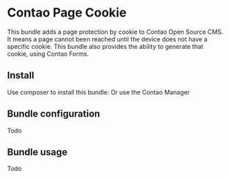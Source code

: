 # Contao Page Cookie
This bundle adds a page protection by cookie to Contao Open Source CMS. It means a page cannot been reached until the device does not have a specific cookie. This bundle also provides the ability to generate that cookie, using Contao Forms. 

## Install
Use composer to install this bundle: 
Or use the Contao Manager

## Bundle configuration
Todo

## Bundle usage
Todo